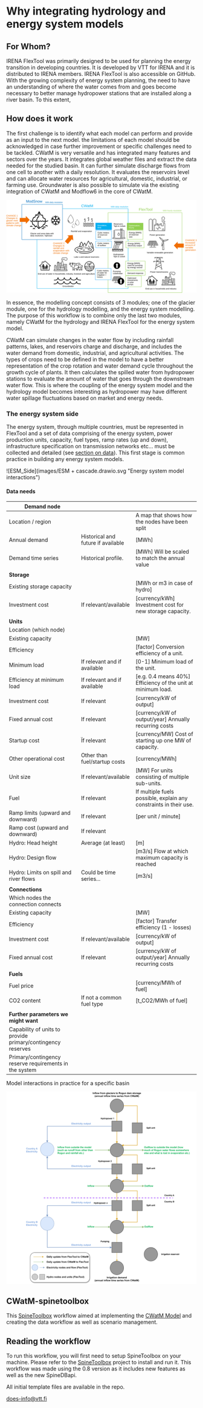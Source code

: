 # Why integrating hydrology and energy system models

## For Whom?

IRENA FlexTool was primarily designed to be used for planning the energy transition in developing countries. It is developed by VTT for IRENA and it is distributed to IRENA members. IRENA FlexTool is also accessible on GitHub. With the growing complexity of energy system planning, the need to have an understanding of where the water comes from and goes become necessary to better manage hydropower stations that are installed along a river basin. To this extent, 

## How does it work

The first challenge is to identify what each model can perform and provide as an input to the next model. the limitations of each model should be acknowledged in case further improvement or specific challenges need to be tackled. CWatM is very versatile and has integrated many features and sectors over the years. It integrates global weather files and extract the data needed for the studied basin. It can further simulate discharge flows from one cell to another with a daily resolution. It evaluates the reservoirs level and can allocate water resources for agricultural, domestic, industrial, or farming use. Groundwater is also possible to simulate via the existing integration of CWatM and Modflow6 in the core of CWatM. 

![general_concept](images/CWatM_FlexTool_integ.svg "General decription of the model integration")



In essence, the modelling concept consists of 3 modules; one of the glacier module, one for the hydrology modelling, and the energy system modelling. The purpose of this workflow is to combine only the last two modules, namely CWatM for the hydrology and IRENA FlexTool for the energy system model. 

CWatM can simulate changes in the water flow by including rainfall patterns, lakes, and reservoirs charge and discharge, and includes the water demand from domestic, industrial, and agricultural activities. The types of crops need to be defined in the model to have a better representation of the crop rotation and water demand cycle throughout the growth cycle of plants.  It then calculates the spilled water from hydropower stations to evaluate the amount of water that goes through the downstream water flow. This is where the coupling of the energy system model and the hydrology model becomes interesting as hydropower may have different water spillage fluctuations based on market and energy needs. 

### The energy system side

The energy system, through multiple countries, must be represented in FlexTool and a set of data comprising of the energy system, power production units, capacity, fuel types, ramp rates (up and down), infrastructure specification on transmission networks etc... must be collected and detailed (see [section on data](#data_needs)). This first stage is common practice in building any energy system models.

![ESM_Side](images/ESM + cascade.drawio.svg "Energy system model interactions")





#### <a name="data_needs"></a> Data needs
| **Demand node**                                              |                                    |                                                              |
| ------------------------------------------------------------ | ---------------------------------- | ------------------------------------------------------------ |
| Location / region                                            |                                    | A map that shows how the nodes have been split               |
| Annual demand                                                | Historical and future if available | [MWh]                                                        |
| Demand time series                                           | Historical profile.                | [MWh] Will be scaled to match the annual value               |
|                                                              |                                    |                                                              |
| **Storage**                                                  |                                    |                                                              |
| Existing storage  capacity                                   |                                    | [MWh or m3 in case of hydro]                                 |
| Investment cost                                              | If relevant/available              | [currency/kWh] Investment cost for new storage capacity.     |
|                                                              |                                    |                                                              |
| **Units**                                                    |                                    |                                                              |
| Location (which  node)                                       |                                    |                                                              |
| Existing capacity                                            |                                    | [MW]                                                         |
| Efficiency                                                   |                                    | [factor] Conversion efficiency of a unit.                    |
| Minimum load                                                 | If relevant and if available       | [0-1] Minimum load of the unit.                              |
| Efficiency at minimum load                                   | If relevant and if available       | [e.g. 0.4 means 40%] Efficiency of the unit at minimum load. |
| Investment cost                                              | If relevant                        | [currency/kW of output]                                      |
| Fixed annual cost                                            | If relevant                        | [currency/kW of output/year] Annually recurring costs        |
| Startup cost                                                 | Ïf relevant                        | [currency/MW] Cost of starting up one MW of capacity.        |
| Other operational cost                                       | Other than fuel/startup costs      | [currency/MWh]                                               |
| Unit size                                                    | If relevant/available              | [MW] For units consisting of multiple sub-units.             |
| Fuel                                                         | If relevant                        | If multiple fuels possible, explain any constraints in their use. |
| Ramp limits (upward and downward)                            | If relevant                        | [per unit / minute]                                          |
| Ramp cost (upward and downward)                              | If relevant                        |                                                              |
| Hydro: Head height                                           | Average (at least)                 | [m]                                                          |
| Hydro: Design flow                                           |                                    | [m3/s] Flow at which maximum capacity is reached             |
| Hydro: Limits on spill and river flows                       | Could be time series...            | [m3/s]                                                       |
|                                                              |                                    |                                                              |
| **Connections**                                              |                                    |                                                              |
| Which nodes the connection connects                          |                                    |                                                              |
| Existing capacity                                            |                                    | [MW]                                                         |
| Efficiency                                                   |                                    | [factor] Transfer efficiency (1 - losses)                    |
| Investment cost                                              | If relevant/available              | [currency/kW of output]                                      |
| Fixed annual cost                                            | If relevant                        | [currency/kW of output/year] Annually recurring costs        |
|                                                              |                                    |                                                              |
| **Fuels**                                                    |                                    |                                                              |
| Fuel price                                                   |                                    | [currency/MWh of fuel]                                       |
| CO2 content                                                  | If not a common fuel type          | [t_CO2/MWh of fuel]                                          |
|                                                              |                                    |                                                              |
| **Further  parameters we might want**                        |                                    |                                                              |
| Capability of units to provide  primary/contingency reserves |                                    |                                                              |
| Primary/contingency reserve requirements  in the system      |                                    |                                                              |



Model interactions in practice for a specific basin



![concept_model](images/flow_chart.svg)

## CWatM-spinetoolbox

This [SpineToolbox](https://github.com/spine-tools/Spine-Toolbox/	"Github Link") workflow aimed at implementing the [CWatM Model](https://github.com/iiasa/CWatM	"Github Link") and creating the data workflow as well as scenario management. 

## Reading the workflow

To run this workflow, you will first need to setup SpineToolbox on your machine. Please refer to the [SpineToolbox](https://github.com/spine-tools/Spine-Toolbox/tree/0.8-dev	"Github Link") project to install and run it. This workflow was made using the 0.8 version as it includes new features as well as the new SpineDBapi.

All initial template files are available in the repo.

[does-info@vtt.fi](mailto:does-info@vtt.fi)
